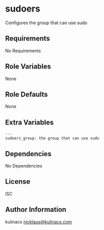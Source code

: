 sudoers
=======
Configures the group that can use sudo

Requirements
------------
No Requirements

Role Variables
--------------
None

Role Defaults
-------------
None

Extra Variables
---------------
```
---
sudoers_group: the group that can use sudo
```

Dependencies
------------
No Dependencies

License
-------
ISC

Author Information
------------------
kulinacs <nicklaus@kulinacs.com>
